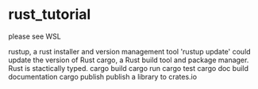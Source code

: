 # rust_tutorial

please see WSL

rustup, a rust installer and version management tool
'rustup update'  could update the version of Rust
cargo, a Rust build tool and package manager. Rust is stactically typed.
cargo build
cargo run
cargo test
cargo doc    build documentation
cargo publish   publish a library to crates.io
